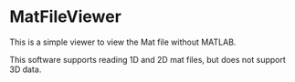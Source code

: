 # MatFileViewer
This is a simple viewer to view the Mat file without MATLAB.

This software supports reading 1D and 2D mat files, but does not support 3D data.

